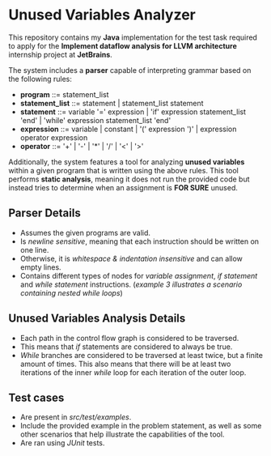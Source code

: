 # Unused Variables Analyzer

This repository contains my **Java** implementation for the test task required to apply for the **Implement dataflow analysis for LLVM architecture** internship project at **JetBrains**.

The system includes a **parser** capable of interpreting grammar based on the following rules:

- **program** ::= statement_list
- **statement_list** ::= statement | statement_list statement
- **statement** ::= variable '=' expression | 'if' expression statement_list 'end' | 'while' expression statement_list 'end'
- **expression** ::= variable | constant | '(' expression ')' | expression operator expression
- **operator** ::= '+' | '-' | '*' | '/' | '<' | '>'

Additionally, the system features a tool for analyzing **unused variables** within a given program that is written using the above rules. This tool performs **static analysis**, meaning it does not run the provided code but instead tries to determine when an assignment is **FOR SURE** unused.

## Parser Details
* Assumes the given programs are valid.
* Is *newline sensitive*, meaning that each instruction should be written on one line.
* Otherwise, it is *whitespace & indentation insensitive* and can allow empty lines.
* Contains different types of nodes for *variable assignment*, *if statement* and *while statement* instructions. (*example 3 illustrates a scenario containing nested while loops*)

## Unused Variables Analysis Details
* Each path in the control flow graph is considered to be traversed.
* This means that *if* statements are considered to always be true.
* *While* branches are considered to be traversed at least twice, but a finite amount of times. This also means that there will be at least two iterations of the inner *while* loop for each iteration of the outer loop.

## Test cases
* Are present in *src/test/examples*.
* Include the provided example in the problem statement, as well as some other scenarios that help illustrate the capabilities of the tool.
* Are ran using *JUnit* tests. 
